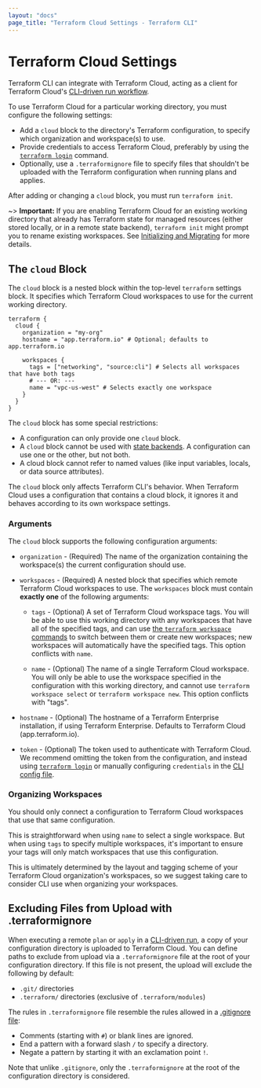 ```yaml
---
layout: "docs"
page_title: "Terraform Cloud Settings - Terraform CLI"
---
```


# Terraform Cloud Settings

Terraform CLI can integrate with Terraform Cloud, acting as a client for Terraform Cloud's
[CLI-driven run workflow](https://www.terraform.io/docs/cloud/run/cli.html).

To use Terraform Cloud for a particular working directory, you must configure the following settings:

- Add a `cloud` block to the directory's Terraform configuration, to specify
  which organization and workspace(s) to use.
- Provide credentials to access Terraform Cloud, preferably by using the
  [`terraform login`](/docs/cli/commands/login.html) command.
- Optionally, use a `.terraformignore` file to specify files that shouldn't be
  uploaded with the Terraform configuration when running plans and applies.

After adding or changing a `cloud` block, you must run `terraform init`.

~> **Important:** If you are enabling Terraform Cloud for an existing working
directory that already has Terraform state for managed resources (either stored
locally, or in a remote state backend), `terraform init` might prompt you to
rename existing workspaces. See
[Initializing and Migrating](/docs/cli/cloud/migrating.html) for more details.

## The `cloud` Block

The `cloud` block is a nested block within the top-level `terraform` settings
block. It specifies which Terraform Cloud workspaces to use for the current
working directory.

```hcl
terraform {
  cloud {
    organization = "my-org"
    hostname = "app.terraform.io" # Optional; defaults to app.terraform.io

    workspaces {
      tags = ["networking", "source:cli"] # Selects all workspaces that have both tags
      # --- OR: ---
      name = "vpc-us-west" # Selects exactly one workspace
    }
  }
}
```

The `cloud` block has some special restrictions:

- A configuration can only provide one `cloud` block.
- A `cloud` block cannot be used with [state backends](/docs/language/settings/backends/index.html).
  A configuration can use one or the other, but not both.
- A cloud block cannot refer to named values (like input variables, locals, or
  data source attributes).

The `cloud` block only affects Terraform CLI's behavior. When Terraform Cloud
uses a configuration that contains a cloud  block, it ignores it and behaves
according to its own workspace settings.

### Arguments

The `cloud` block supports the following configuration arguments:

* `organization` - (Required) The name of the organization containing the
  workspace(s) the current configuration should use.

* `workspaces` - (Required) A nested block that specifies which remote
  Terraform Cloud workspaces to use. The `workspaces` block must contain
  **exactly one** of the following arguments:

    * `tags` - (Optional) A set of Terraform Cloud workspace tags. You will be able to use
      this working directory with any workspaces that have all of the specified tags,
      and can use [the `terraform workspace` commands](/docs/cli/workspaces/index.html)
      to switch between them or create new workspaces; new workspaces will automatically have
      the specified tags. This option conflicts with `name`.

    * `name` - (Optional) The name of a single Terraform Cloud workspace. You will
      only be able to use the workspace specified in the configuration with this working
      directory, and cannot use `terraform workspace select` or `terraform workspace new`.
      This option conflicts with "tags".

* `hostname` - (Optional) The hostname of a Terraform Enterprise installation, if using Terraform
  Enterprise. Defaults to Terraform Cloud (app.terraform.io).

* `token` - (Optional) The token used to authenticate with Terraform Cloud.
  We recommend omitting the token from the configuration, and instead using
  [`terraform login`](/docs/cli/commands/login.html) or manually configuring
  `credentials` in the
  [CLI config file](/docs/cli/config/config-file.html#credentials).

### Organizing Workspaces

You should only connect a configuration to Terraform Cloud workspaces that use
that same configuration.

This is straightforward when using `name` to select a single workspace. But when
using `tags` to specify multiple workspaces, it's important to ensure your tags
will only match workspaces that use this configuration.

This is ultimately determined by the layout and tagging scheme of your Terraform
Cloud organization's workspaces, so we suggest taking care to consider CLI use
when organizing your workspaces.


## Excluding Files from Upload with .terraformignore

When executing a remote `plan` or `apply` in a [CLI-driven run](/docs/cloud/run/cli.html),
a copy of your configuration directory is uploaded to Terraform Cloud. You can define
paths to exclude from upload via a `.terraformignore` file at the root of your
configuration directory. If this file is not present, the upload will exclude
the following by default:

* `.git/` directories
* `.terraform/` directories (exclusive of `.terraform/modules`)

The rules in `.terraformignore` file resemble the rules allowed in a
[.gitignore file](https://git-scm.com/book/en/v2/Git-Basics-Recording-Changes-to-the-Repository#_ignoring):

* Comments (starting with `#`) or blank lines are ignored.
* End a pattern with a forward slash `/` to specify a directory.
* Negate a pattern by starting it with an exclamation point `!`.

Note that unlike `.gitignore`, only the `.terraformignore` at the root of the configuration
directory is considered.
